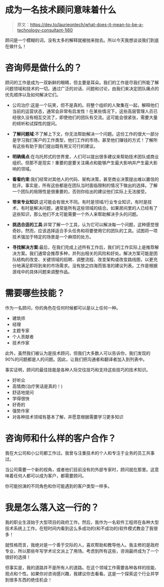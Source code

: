 # 成为一名技术顾问意味着什么

> 原文：<https://dev.to/laurieontech/what-does-it-mean-to-be-a-technology-consultant-1j60>

顾问是一个模糊的词，没有太多的解释就被抛来抛去。所以今天我想谈谈我们到底在做什么！

# 咨询师是做什么的？

顾问的工作是成为一双新鲜的眼睛，但主要是耳朵。我们的工作是尽我们所能了解问题领域和技术的一切。通过广泛的对话、问题和讨论，由我们来决定团队痛点的优先顺序以及如何解决它们。

*   公司治疗:这是一个玩笑，但不是真的。将整个组织的人聚集在一起，解释他们当前的运营状态，通常会非常有启发性！在某些情况下，这些高层管理人员已经很久没有相互交流了，即使他们的团队有交流。这可能会很紧张，需要大量的倾听和试探性的提问。

*   **了解问题域**:不了解上下文，你无法帮助解决一个问题。这份工作的很大一部分是学习我们客户的工作类型，他们工作的市场，甚至他们赚钱的方式！了解所有这些有助于我们提出既有用又可行的建议。

*   **明确痛点**:在乌托邦式的世界里，人们可以提出很多建议来帮助技术团队或商业组织。但那不是现实！重要的是要关注痛点和能够产生最大影响并产生最大影响的领域。

*   **看看约束**:我们经常对其他人的代码、架构决策，甚至商业决策提出难以置信的批评。事实是，所有这些都是在团队当时面临限制的情况下做出的选择。了解一个团队的局限性是很重要的，否则你给出的建议他们实际上无法接受。

*   **带来专业知识**:这可能会有很大不同。有时是领域/行业专业知识，有时是技术，有时是解决问题，通常是所有这些领域的结合。如果房间里的人已经有了这些知识，那么他们不太可能需要一个外人来帮助解决手头的问题。

*   **挑选合适的工具**:非常了解一个工具，认为它可以解决每一个问题，这种感觉很奇妙。然而，应该选择适合手头任务和将要使用它的团队的工具。试图将一项技术强加于特定的场景是一个麻烦的处方。

*   **寻找解决方案**:最后，在我们完成上述所有工作后，我们的工作实际上是推荐解决方案。我们通常会推荐多种，并列出相关的风险和好处。解决方案可能是团队结构的改变、关键领域的招聘、调整流程、改变架构或改变路线图，以更充分地满足即将到来的市场需求。没有放之四海而皆准的建议列表。工作是根据游戏中的具体问题来调整作品。

# 需要哪些技能？

作为一名顾问，你的角色在任何时候都可以是以上任何一种。

*   建筑师
*   经理
*   主题专家
*   个人贡献者
*   技术作家

此外，虽然我们被认为是技术顾问，但我们大多数人可以告诉你，我们发现的 90%的问题都是人的问题。因此，让我们把沟通者和翻译者加入到列表中。

事实证明，顾问的最佳技能是各种人际交往技巧和支持这些技巧的技术知识。

*   好听众
*   高情商(治疗笑话是真的！)
*   舒适地提问
*   学得很快
*   好奇的
*   强势作家
*   对各种技术领域有基本了解，并愿意根据需要学习更多知识

# 咨询师和什么样的客户合作？

我在大公司和小公司都工作过。我曾与注重技术的个人和专注于业务的员工共事过。

当公司需要一个新的视角，或者他们目前没有的外部专家时，顾问就在那里。这意味着任何人都可以成为客户，都需要顾问。

你可能扮演的不同角色和你可能遇到的客户类型一样多。

# 我是怎么落入这一行的？

我的职业生涯始于大型项目的政府工作。然后，我作为一名软件工程师在各种大型技术系统上工作。在短时间内看到这么多成功的(和不成功的)软件模式教会了我很多！

就性格而言，我绝对是一个善于交际的人，喜欢帮助和教导他人。我主修的是政府专业，所以那些年写学术论文派上了用场。考虑到所有这些，咨询最终成为了一个很好的选择！

但事实是，我的道路并不是所有人的道路。在这个领域工作需要各种各样的技能、观点和个性。如果你对咨询感兴趣，我建议你去看看。这是一个探索这个行业并学到很多东西的绝佳机会！